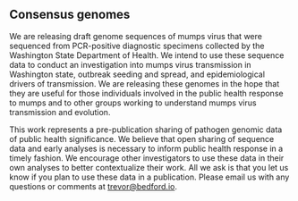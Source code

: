 ## Consensus genomes 
We are releasing draft genome sequences of mumps virus that were sequenced from PCR-positive diagnostic specimens collected by the Washington State Department of Health. We intend to use these sequence data to conduct an investigation into mumps virus transmission in Washington state, outbreak seeding and spread, and epidemiological drivers of transmission. We are releasing these genomes in the hope that they are useful for those individuals involved in the public health response to mumps and to other groups working to understand mumps virus transmission and evolution.

This work represents a pre-publication sharing of pathogen genomic data of public health significance. We believe that open sharing of sequence data and early analyses is necessary to inform public health response in a timely fashion. We encourage other investigators to use these data in their own analyses to better contextualize their work. All we ask is that you let us know if you plan to use these data in a publication. Please email us with any questions or comments at trevor@bedford.io.  
